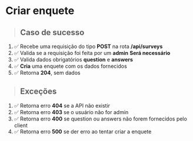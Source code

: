 # Criar enquete

> ## Caso de sucesso

1. ✅   Recebe uma requisição do tipo **POST** na rota **/api/surveys**
2. ✅   Valida se a requisição foi feita por um **admin** **Será necessário**
3. ✅   Valida dados obrigatórios **question** e **answers**
4. ✅   **Cria** uma enquete com os dados fornecidos
5. ✅   Retorna **204**, sem dados

> ## Exceções

1. ✅   Retorna erro **404** se a API não existir
2. ✅   Retorna erro **403** se o usuário não for admin
3. ✅   Retorna erro **400** se question ou answers não forem fornecidos pelo client
4. ✅   Retorna erro **500** se der erro ao tentar criar a enquete